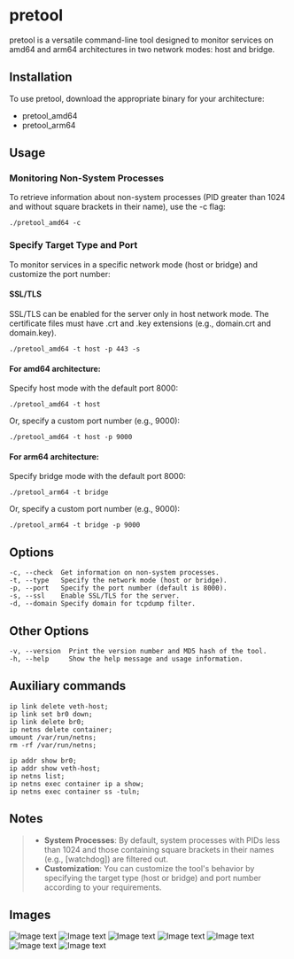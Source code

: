 # pretool

pretool is a versatile command-line tool designed to monitor services on amd64 and arm64 architectures in two network modes: host and bridge.

## Installation

To use pretool, download the appropriate binary for your architecture:

- pretool_amd64
- pretool_arm64

## Usage
### Monitoring Non-System Processes

To retrieve information about non-system processes (PID greater than 1024 and without square brackets in their name), use the -c flag:

```
./pretool_amd64 -c
```

### Specify Target Type and Port

To monitor services in a specific network mode (host or bridge) and customize the port number:

#### SSL/TLS

SSL/TLS can be enabled for the server only in host network mode. The certificate files must have .crt and .key extensions (e.g., domain.crt and domain.key).

```
./pretool_amd64 -t host -p 443 -s
```

#### For amd64 architecture:

Specify host mode with the default port 8000:

```
./pretool_amd64 -t host
```

Or, specify a custom port number (e.g., 9000):

```
./pretool_amd64 -t host -p 9000
```

#### For arm64 architecture:

Specify bridge mode with the default port 8000:

```
./pretool_arm64 -t bridge
```

Or, specify a custom port number (e.g., 9000):

```
./pretool_arm64 -t bridge -p 9000
```

## Options

```
-c, --check  Get information on non-system processes.
-t, --type   Specify the network mode (host or bridge).
-p, --port   Specify the port number (default is 8000).
-s, --ssl    Enable SSL/TLS for the server.
-d, --domain Specify domain for tcpdump filter.
```

## Other Options

```
-v, --version  Print the version number and MD5 hash of the tool.
-h, --help     Show the help message and usage information.
```

## Auxiliary commands

```
ip link delete veth-host;
ip link set br0 down;
ip link delete br0;
ip netns delete container;
umount /var/run/netns;
rm -rf /var/run/netns;

ip addr show br0;
ip addr show veth-host;
ip netns list;
ip netns exec container ip a show;
ip netns exec container ss -tuln;
```

## Notes
>- **System Processes**: By default, system processes with PIDs less than 1024 and those containing square brackets in their names (e.g., [watchdog]) are filtered out.
>- **Customization**: You can customize the tool's behavior by specifying the target type (host or bridge) and port number according to your requirements.

## Images
![Image text](https://mirrors.infvie.org/image/pretool/20240717211427.png)
![Image text](https://mirrors.infvie.org/image/pretool/20240717211532.png)
![Image text](https://mirrors.infvie.org/image/pretool/20240717211902.png)
![Image text](https://mirrors.infvie.org/image/pretool/20240717213057.png)
![Image text](https://mirrors.infvie.org/image/pretool/20240717213356.png)
![Image text](https://mirrors.infvie.org/image/pretool/20240717213735.png)
![Image text](https://mirrors.infvie.org/image/pretool/20240717214128.png)